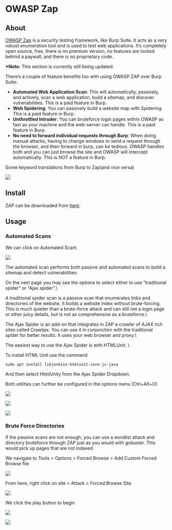 # OWASP Zap

## About

[OWASP Zap](https://www.zaproxy.org/) is a security testing framework, like Burp Suite. It acts as a very robust enumeration tool and is used to test web applications. It’s completely open source, free, there is no premium version, no features are locked behind a paywall, and there is no proprietary code.

**\*Note:** This section is currently still being updated.

There’s a couple of feature benefits too with using OWASP ZAP over Burp Suite:

* **Automated Web Application Scan**: This will automatically, passively, and actively, scan a web application, build a sitemap, and discover vulnerabilities. This is a paid feature in Burp.&#x20;
* **Web Spidering**: You can passively build a website map with Spidering. This is a paid feature in Burp.
* **Unthrottled Intruder**: You can bruteforce login pages within OWASP as fast as your machine and the web-server can handle. This is a paid feature in Burp.
* **No need to forward individual requests through Burp**: When doing manual attacks, having to change windows to send a request through the browser, and then forward in burp, can be tedious. OWASP handles both and you can just browse the site and OWASP will intercept automatically. This is NOT a feature in Burp.&#x20;

Some keyword translations from Burp to Zap(and vice versa)

![](<../../../.gitbook/assets/image (54).png>)

## Install

ZAP can be downloaded from [here](https://www.zaproxy.org/download/).

## Usage

### Automated Scans

We can click on Automated Scan\


![](<../../../.gitbook/assets/image (411).png>)

The automated scan performs both passive and automated scans to build a sitemap and detect vulnerabilities.

On the next page you may see the options to select either to use “traditional spider” or “Ajax spider”.\


A traditional spider scan is a passive scan that enumerates links and directories of the website. It builds a website index without brute-forcing. This is much quieter than a brute-force attack and can still net a login page or other juicy details, but is not as comprehensive as a bruteforce.\


The Ajax Spider is an add-on that integrates in ZAP a crawler of AJAX rich sites called Crawljax. You can use it in conjunction with the traditional spider for better results. It uses your web browser and proxy.\


The easiest way to use the Ajax Spider is with HTMLUnit. \


To install HTML Unit use the command

`sudo apt install libjenkins-htmlunit-core-js-java`

And then select HtmlUnity from the Ajax Spider Dropdown.&#x20;

Both utilities can further be configured in the options menu (Ctrl+Alt+O)

![](<../../../.gitbook/assets/image (21).png>)

![](<../../../.gitbook/assets/image (396).png>)

![](<../../../.gitbook/assets/image (409).png>)

### Brute Force Directories

If the passive scans are not enough, you can use a wordlist attack and directory bruteforce through ZAP just as you would with gobuster. This would pick up pages that are not indexed.

We navigate to Tools > Options > Forced Browse > Add Custom Forced Browse file

![](<../../../.gitbook/assets/image (417).png>)

From here, right click on site > Attack > Forced Browse Site

![](<../../../.gitbook/assets/image (448).png>)

We click the play button to begin

![](<../../../.gitbook/assets/image (295).png>)

![](<../../../.gitbook/assets/image (14) (2).png>)
